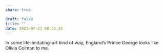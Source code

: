 ```yaml
---
share: true

draft: false
title: ""
date: 2023-07-23 08:33:24
---
```


In some life-imitating-art kind of way, England’s Prince George looks like Olivia Colman to me.
